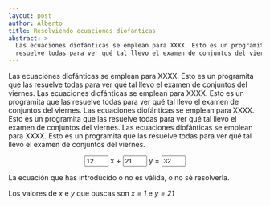 ```yaml
---
layout: post
author: Alberto
title: Resolviendo ecuaciones diofánticas
abstract: >
  Las ecuaciones diofánticas se emplean para XXXX. Esto es un programita que las
  resuelve todas para ver qué tal llevo el examen de conjuntos del viernes.
---
```


Las ecuaciones diofánticas se emplean para XXXX. Esto es un programita que las
resuelve todas para ver qué tal llevo el examen de conjuntos del viernes. Las
ecuaciones diofánticas se emplean para XXXX. Esto es un programita que las
resuelve todas para ver qué tal llevo el examen de conjuntos del viernes.  Las
ecuaciones diofánticas se emplean para XXXX. Esto es un programita que las
resuelve todas para ver qué tal llevo el examen de conjuntos del viernes. Las
ecuaciones diofánticas se emplean para XXXX. Esto es un programita que las
resuelve todas para ver qué tal llevo el examen de conjuntos del viernes.

<script src="https://gist.github.com/knifecake/d5a197f60e8d3d271a19.js"></script>

<form action="#" style="text-align: center">
  <input id="ed-a" type="number" step="1" style="width: 3rem" value="12"> x + <input id="ed-b" type="number" step="1" style="width: 3rem" value="21"> y = <input id="ed-d" type="number" step="1" style="width: 3rem" value="32">
</form>

<div class="ed-error">
La ecuación que has introducido o no es válida, o no sé resolverla.
</div>

Los valores de <var>x</var> e <var>y</var> que buscas son <var>x = 1</var> e <var>y = 21</var>

<script>
var a = document.getElementById("ed-a").value;
var b = document.getElementById("ed-b").value;
var d = document.getElementById("ed-d").value;

var x_0 = a;
var y_0 = b;
</script>
